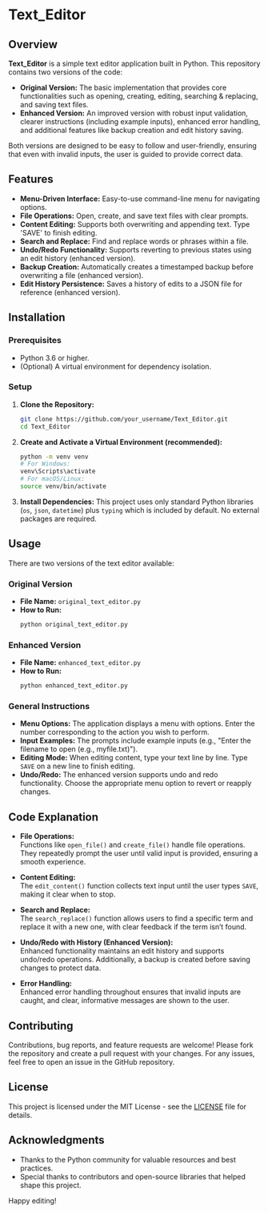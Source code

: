 # Text_Editor

## Overview

**Text_Editor** is a simple text editor application built in Python. This repository contains two versions of the code:

- **Original Version:** The basic implementation that provides core functionalities such as opening, creating, editing, searching & replacing, and saving text files.
- **Enhanced Version:** An improved version with robust input validation, clearer instructions (including example inputs), enhanced error handling, and additional features like backup creation and edit history saving.

Both versions are designed to be easy to follow and user-friendly, ensuring that even with invalid inputs, the user is guided to provide correct data.

## Features

- **Menu-Driven Interface:** Easy-to-use command-line menu for navigating options.
- **File Operations:** Open, create, and save text files with clear prompts.
- **Content Editing:** Supports both overwriting and appending text. Type 'SAVE' to finish editing.
- **Search and Replace:** Find and replace words or phrases within a file.
- **Undo/Redo Functionality:** Supports reverting to previous states using an edit history (enhanced version).
- **Backup Creation:** Automatically creates a timestamped backup before overwriting a file (enhanced version).
- **Edit History Persistence:** Saves a history of edits to a JSON file for reference (enhanced version).

## Installation

### Prerequisites

- Python 3.6 or higher.
- (Optional) A virtual environment for dependency isolation.

### Setup

1. **Clone the Repository:**
   ```bash
   git clone https://github.com/your_username/Text_Editor.git
   cd Text_Editor
   ```

2. **Create and Activate a Virtual Environment (recommended):**
   ```bash
   python -m venv venv
   # For Windows:
   venv\Scripts\activate
   # For macOS/Linux:
   source venv/bin/activate
   ```

3. **Install Dependencies:**
   This project uses only standard Python libraries (`os`, `json`, `datetime`) plus `typing` which is included by default. No external packages are required.

## Usage

There are two versions of the text editor available:

### Original Version
- **File Name:** `original_text_editor.py`
- **How to Run:**
  ```bash
  python original_text_editor.py
  ```

### Enhanced Version
- **File Name:** `enhanced_text_editor.py`
- **How to Run:**
  ```bash
  python enhanced_text_editor.py
  ```

### General Instructions

- **Menu Options:** The application displays a menu with options. Enter the number corresponding to the action you wish to perform.
- **Input Examples:** The prompts include example inputs (e.g., "Enter the filename to open (e.g., myfile.txt)").
- **Editing Mode:** When editing content, type your text line by line. Type `SAVE` on a new line to finish editing.
- **Undo/Redo:** The enhanced version supports undo and redo functionality. Choose the appropriate menu option to revert or reapply changes.

## Code Explanation

- **File Operations:**  
  Functions like `open_file()` and `create_file()` handle file operations. They repeatedly prompt the user until valid input is provided, ensuring a smooth experience.

- **Content Editing:**  
  The `edit_content()` function collects text input until the user types `SAVE`, making it clear when to stop.

- **Search and Replace:**  
  The `search_replace()` function allows users to find a specific term and replace it with a new one, with clear feedback if the term isn’t found.

- **Undo/Redo with History (Enhanced Version):**  
  Enhanced functionality maintains an edit history and supports undo/redo operations. Additionally, a backup is created before saving changes to protect data.

- **Error Handling:**  
  Enhanced error handling throughout ensures that invalid inputs are caught, and clear, informative messages are shown to the user.

## Contributing

Contributions, bug reports, and feature requests are welcome! Please fork the repository and create a pull request with your changes. For any issues, feel free to open an issue in the GitHub repository.

## License

This project is licensed under the MIT License - see the [LICENSE](LICENSE) file for details.

## Acknowledgments

- Thanks to the Python community for valuable resources and best practices.
- Special thanks to contributors and open-source libraries that helped shape this project.

Happy editing!
```
